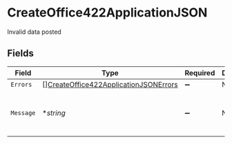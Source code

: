 # CreateOffice422ApplicationJSON

Invalid data posted


## Fields

| Field                                                                                                     | Type                                                                                                      | Required                                                                                                  | Description                                                                                               | Example                                                                                                   |
| --------------------------------------------------------------------------------------------------------- | --------------------------------------------------------------------------------------------------------- | --------------------------------------------------------------------------------------------------------- | --------------------------------------------------------------------------------------------------------- | --------------------------------------------------------------------------------------------------------- |
| `Errors`                                                                                                  | [][CreateOffice422ApplicationJSONErrors](../../models/operations/createoffice422applicationjsonerrors.md) | :heavy_minus_sign:                                                                                        | N/A                                                                                                       |                                                                                                           |
| `Message`                                                                                                 | **string*                                                                                                 | :heavy_minus_sign:                                                                                        | N/A                                                                                                       | The given data was invalid.                                                                               |